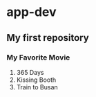 # app-dev
## My first repository
### My Favorite Movie
1. 365 Days
2. Kissing Booth
3. Train to Busan
